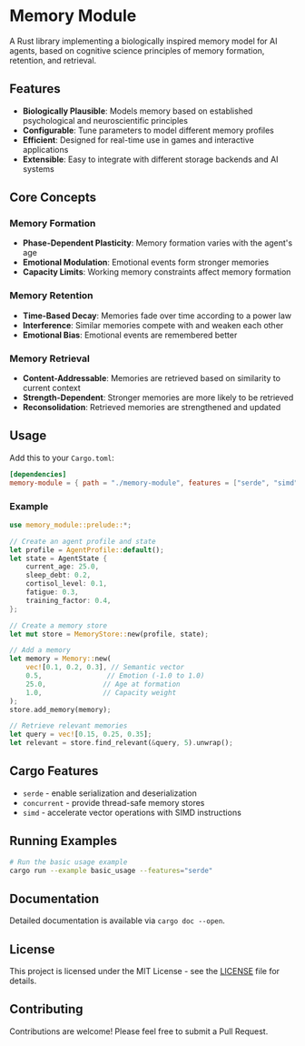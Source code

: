# Memory Module

A Rust library implementing a biologically inspired memory model for AI agents, based on cognitive science principles of memory formation, retention, and retrieval.

## Features

- **Biologically Plausible**: Models memory based on established psychological and neuroscientific principles
- **Configurable**: Tune parameters to model different memory profiles
- **Efficient**: Designed for real-time use in games and interactive applications
- **Extensible**: Easy to integrate with different storage backends and AI systems

## Core Concepts

### Memory Formation
- **Phase-Dependent Plasticity**: Memory formation varies with the agent's age
- **Emotional Modulation**: Emotional events form stronger memories
- **Capacity Limits**: Working memory constraints affect memory formation

### Memory Retention
- **Time-Based Decay**: Memories fade over time according to a power law
- **Interference**: Similar memories compete with and weaken each other
- **Emotional Bias**: Emotional events are remembered better

### Memory Retrieval
- **Content-Addressable**: Memories are retrieved based on similarity to current context
- **Strength-Dependent**: Stronger memories are more likely to be retrieved
- **Reconsolidation**: Retrieved memories are strengthened and updated

## Usage

Add this to your `Cargo.toml`:

```toml
[dependencies]
memory-module = { path = "./memory-module", features = ["serde", "simd"] }
```

### Example

```rust
use memory_module::prelude::*;

// Create an agent profile and state
let profile = AgentProfile::default();
let state = AgentState {
    current_age: 25.0,
    sleep_debt: 0.2,
    cortisol_level: 0.1,
    fatigue: 0.3,
    training_factor: 0.4,
};

// Create a memory store
let mut store = MemoryStore::new(profile, state);

// Add a memory
let memory = Memory::new(
    vec![0.1, 0.2, 0.3], // Semantic vector
    0.5,                // Emotion (-1.0 to 1.0)
    25.0,              // Age at formation
    1.0,               // Capacity weight
);
store.add_memory(memory);

// Retrieve relevant memories
let query = vec![0.15, 0.25, 0.35];
let relevant = store.find_relevant(&query, 5).unwrap();
```

## Cargo Features

- `serde` - enable serialization and deserialization
- `concurrent` - provide thread-safe memory stores
- `simd` - accelerate vector operations with SIMD instructions

## Running Examples

```bash
# Run the basic usage example
cargo run --example basic_usage --features="serde"
```

## Documentation

Detailed documentation is available via `cargo doc --open`.

## License

This project is licensed under the MIT License - see the [LICENSE](LICENSE) file for details.

## Contributing

Contributions are welcome! Please feel free to submit a Pull Request.
